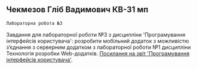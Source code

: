 ## Чекмезов Гліб Вадимович КВ-31 мп

```sh
Лабораторна робота №3
```

Завдання для лабораторної роботи №3 з дисципліни 'Програмування інтерфейсів користувача': розробити мобільний додаток з можливістю з’єднання з серверним додатком з лабораторної роботи №1 дисципліни Технологія розробки Web-додатків. [Посилання на звіт 'Програмування інтерфейсів користувача'](https://docs.google.com/document/d/19HAub3qOPLAUFnT563BVgv2XG3EVhIOBsj5tn5wHybI).

